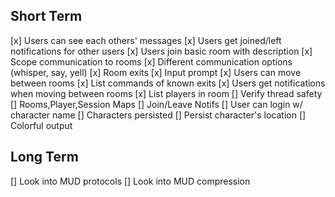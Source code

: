 ## Short Term
[x] Users can see each others' messages
[x] Users get joined/left notifications for other users
[x] Users join basic room with description
[x] Scope communication to rooms
[x] Different communication options (whisper, say, yell)
[x] Room exits
[x] Input prompt
[x] Users can move between rooms
[x] List commands of known exits
[x] Users get notifications when moving between rooms
[x] List players in room
[] Verify thread safety
[]      Rooms,Player,Session Maps
[]      Join/Leave Notifs
[] User can login w/ character name
[] Characters persisted
[] Persist character's location
[] Colorful output

## Long Term
[] Look into MUD protocols
[] Look into MUD compression